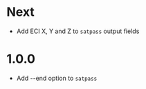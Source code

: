 Next
====
* Add ECI X, Y and Z to `satpass` output fields

1.0.0
=====
* Add --end option to `satpass`
